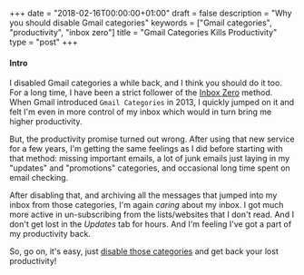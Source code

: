 +++
date = "2018-02-16T00:00:00+01:00"
draft = false
description = "Why you should disable Gmail categories"
keywords = ["Gmail categories", "productivity", "inbox zero"]
title = "Gmail Categories Kills Productivity"
type = "post"
+++



#### Intro
I disabled Gmail categories a while back, and I think you should do it too.
For a long time, I have been a strict follower of the [Inbox Zero](https://www.entrepreneur.com/article/290175) method. When
Gmail introduced `Gmail Categories` in 2013, I quickly jumped on it and felt
I'm even in more control of my inbox which would in turn bring me higher productivity.

 But, the productivity promise turned out wrong. After using that new service for a few years, I'm getting the same feelings
as I did before starting with that method: missing important emails, a lot of junk emails just laying in my "updates" and "promotions" categories, and occasional long time spent on email checking.

After disabling that, and archiving all the messages that jumped into my inbox from those categories, I'm again *caring* about my inbox. I got much more active in un-subscribing from the lists/websites
that I don't read. And I don't get lost in the *Updates* tab for hours. And I'm feeling I've got a part of my productivity back.

So, go on, it's easy, just [disable those categories](https://www.pcworld.com/article/2044800/disable-gmails-inbox-sorting.html) and get back your lost productivity!
